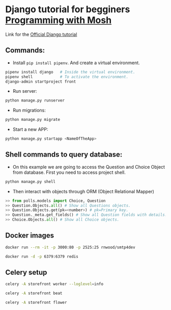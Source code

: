# Django tutorial for begginers [Programming with Mosh](https://youtu.be/rHux0gMZ3Eg)

Link for the [Official Django tutorial](https://docs.djangoproject.com/en/3.2/intro/tutorial01/)

## Commands:
- Install `pip install pipenv`. And create a virtual environment.

```bash
pipenv install django   # Inside the virtual environment.
pipenv shell            # To activate the environment.
django-admin startproject front
```

- Run server:
```bash
python manage.py runserver
```

- Run migrations:
```bash
python manage.py migrate
```

- Start a new APP:
```bash
python manage.py startapp <NameOfTheApp>
```
## Shell commands to query database:
- On this example we are going to access the Question and Choice Object from database. First you need to access project shell.
```bash
python manage.py shell
```
- Then interact with objects through ORM (Object Relational Mapper)
```python
>> from polls.models import Choice, Question
>> Question.Objects.all() # Show all Questions objects.
>> Question.Objects.get(pk=<number>) # pk=Primary key.
>> Question._meta.get_fields() # Show all Question fields with details.
>> Choice.Objects.all() # Show all Choice objects.
```


## Docker images
```bash
docker run --rm -it -p 3000:80 -p 2525:25 rnwood/smtp4dev

docker run -d -p 6379:6379 redis
```

## Celery setup
```bash
celery -A storefront worker --loglevel=info

celery -A storefront beat

celery -A storefront flower
```
